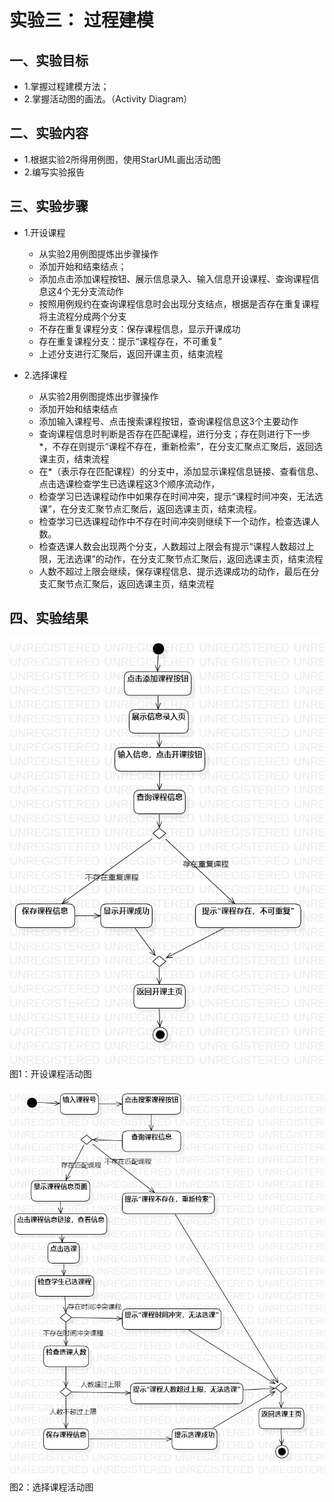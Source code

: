 # 实验三： 过程建模

## 一、实验目标

- 1.掌握过程建模方法；
- 2.掌握活动图的画法。（Activity Diagram）


## 二、实验内容

- 1.根据实验2所得用例图，使用StarUML画出活动图
- 2.编写实验报告

## 三、实验步骤
- 1.开设课程
    - 从实验2用例图提炼出步骤操作
    - 添加开始和结束结点；
    - 添加点击添加课程按钮、展示信息录入、输入信息开设课程、查询课程信息这4个无分支流动作
    - 按照用例规约在查询课程信息时会出现分支结点，根据是否存在重复课程将主流程分成两个分支
    - 不存在重复课程分支：保存课程信息，显示开课成功
    - 存在重复课程分支：提示“课程存在，不可重复”
    - 上述分支进行汇聚后，返回开课主页，结束流程

- 2.选择课程
	- 从实验2用例图提炼出步骤操作 
    - 添加开始和结束结点
    - 添加输入课程号、点击搜索课程按钮，查询课程信息这3个主要动作
    - 查询课程信息时判断是否存在匹配课程，进行分支；存在则进行下一步 *，不存在则提示“课程不存在，重新检索”，在分支汇聚点汇聚后，返回选课主页，结束流程
    - 在*（表示存在匹配课程）的分支中，添加显示课程信息链接、查看信息、点击选课检查学生已选课程这3个顺序流动作，
    - 检查学习已选课程动作中如果存在时间冲突，提示“课程时间冲突，无法选课”，在分支汇聚节点汇聚后，返回选课主页，结束流程。
    - 检查学习已选课程动作中不存在时间冲突则继续下一个动作，检查选课人数。
    - 检查选课人数会出现两个分支，人数超过上限会有提示“课程人数超过上限，无法选课”的动作，在分支汇聚节点汇聚后，返回选课主页，结束流程
    - 人数不超过上限会继续，保存课程信息、提示选课成功的动作，最后在分支汇聚节点汇聚后，返回选课主页，结束流程

## 四、实验结果

![活动图](./Lab3_ActivityDiagram-开设课程.jpg)  
图1：开设课程活动图

![活动图](./Lab3_ActivityDiagram-选择课程.jpg)  
图2：选择课程活动图
